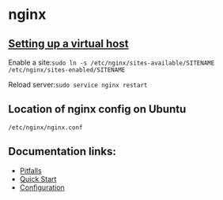 # nginx

## [Setting up a virtual host](https://www.digitalocean.com/community/tutorials/how-to-set-up-nginx-virtual-hosts-server-blocks-on-ubuntu-12-04-lts--3)

Enable a site:`
sudo ln -s /etc/nginx/sites-available/SITENAME /etc/nginx/sites-enabled/SITENAME
`

Reload server:`
sudo service nginx restart
`

## Location of nginx config on Ubuntu
`/etc/nginx/nginx.conf`

## Documentation links:

* [Pitfalls](http://wiki.nginx.org/Pitfalls)
* [Quick Start](http://wiki.nginx.org/QuickStart)
* [Configuration](http://wiki.nginx.org/Configuration)